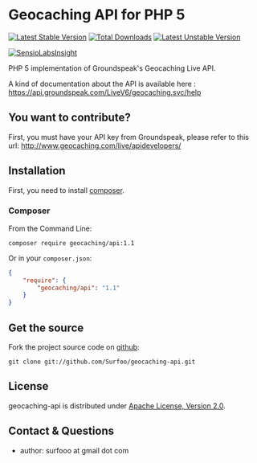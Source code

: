Geocaching API for PHP 5
========================

[![Latest Stable Version](https://poser.pugx.org/geocaching/api/v/stable.svg)](https://packagist.org/packages/geocaching/api)
[![Total Downloads](https://poser.pugx.org/geocaching/api/downloads.svg)](https://packagist.org/packages/geocaching/api)
[![Latest Unstable Version](https://poser.pugx.org/geocaching/api/v/unstable.svg)](https://packagist.org/packages/geocaching/api)

[![SensioLabsInsight](https://insight.sensiolabs.com/projects/bce9472c-1bfc-4e75-aaff-d12cad84a27f/big.png)](https://insight.sensiolabs.com/projects/bce9472c-1bfc-4e75-aaff-d12cad84a27f)

PHP 5 implementation of Groundspeak's Geocaching Live API.

A kind of documentation about the API is available here : https://api.groundspeak.com/LiveV6/geocaching.svc/help

You want to contribute?
-----------------------

First, you must have your API key from Groundspeak, please refer to this url: http://www.geocaching.com/live/apidevelopers/

## Installation

First, you need to install [composer](https://getcomposer.org/doc/00-intro.md#system-requirements).

### Composer

From the Command Line:

```
composer require geocaching/api:1.1
```

Or in your `composer.json`:

``` json
{
    "require": {
        "geocaching/api": "1.1"
    }
}
```

Get the source
--------------

Fork the project source code on [github](https://github.com/Surfoo/geocaching-api):

    git clone git://github.com/Surfoo/geocaching-api.git

License
-------

geocaching-api is distributed under [Apache License, Version 2.0](http://www.apache.org/licenses/LICENSE-2.0).

Contact & Questions
-------------------

- author: surfooo at gmail dot com
